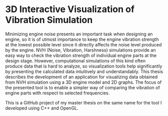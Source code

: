 # 3D Interactive Visualization of Vibration Simulation

Minimizing engine noise presents an important task when designing an engine, so
it is of utmost importance to keep the engine vibration strength at the lowest possible
level since it directly affects the noise level produced by the engine. NVH (Noise,
Vibration, Harshness) simulations provide an easy way to check the vibration strength
of individual engine parts at the design stage. However, computational simulations of
this kind often produce data that is hard to analyze, so visualization tools help significantly
by presenting the calculated data intuitively and understandably. This thesis
describes the development of an application for visualizing data obtained from NVH
simulation using a 3D engine model and 2D graphs. The focus of the presented tool
is to enable a simpler way of comparing the vibration of engine parts with respect to
selected frequencies.

This is a GitHub project of my master thesis on the same name for the tool I developed using C++ and OpenGL. 
